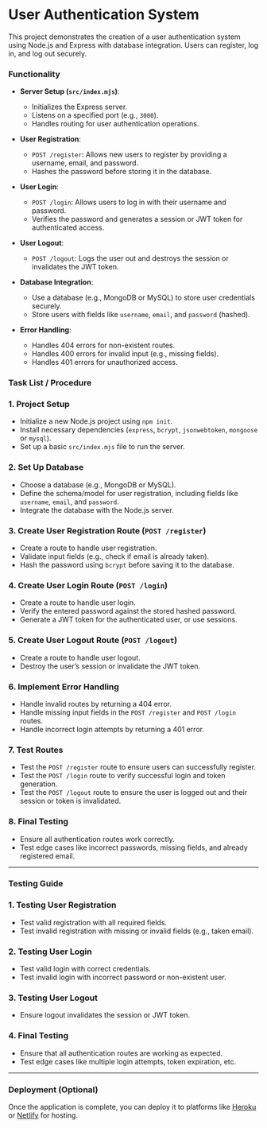 # User Authentication System

This project demonstrates the creation of a user authentication system using Node.js and Express with database integration. Users can register, log in, and log out securely.

### Functionality

- **Server Setup (`src/index.mjs`)**:

  - Initializes the Express server.
  - Listens on a specified port (e.g., `3000`).
  - Handles routing for user authentication operations.

- **User Registration**:
  - `POST /register`: Allows new users to register by providing a username, email, and password.
  - Hashes the password before storing it in the database.
- **User Login**:

  - `POST /login`: Allows users to log in with their username and password.
  - Verifies the password and generates a session or JWT token for authenticated access.

- **User Logout**:

  - `POST /logout`: Logs the user out and destroys the session or invalidates the JWT token.

- **Database Integration**:

  - Use a database (e.g., MongoDB or MySQL) to store user credentials securely.
  - Store users with fields like `username`, `email`, and `password` (hashed).

- **Error Handling**:
  - Handles 404 errors for non-existent routes.
  - Handles 400 errors for invalid input (e.g., missing fields).
  - Handles 401 errors for unauthorized access.

### Task List / Procedure

### 1. **Project Setup**

- Initialize a new Node.js project using `npm init`.
- Install necessary dependencies (`express`, `bcrypt`, `jsonwebtoken`, `mongoose` or `mysql`).
- Set up a basic `src/index.mjs` file to run the server.

### 2. **Set Up Database**

- Choose a database (e.g., MongoDB or MySQL).
- Define the schema/model for user registration, including fields like `username`, `email`, and `password`.
- Integrate the database with the Node.js server.

### 3. **Create User Registration Route (`POST /register`)**

- Create a route to handle user registration.
- Validate input fields (e.g., check if email is already taken).
- Hash the password using `bcrypt` before saving it to the database.

### 4. **Create User Login Route (`POST /login`)**

- Create a route to handle user login.
- Verify the entered password against the stored hashed password.
- Generate a JWT token for the authenticated user, or use sessions.

### 5. **Create User Logout Route (`POST /logout`)**

- Create a route to handle user logout.
- Destroy the user’s session or invalidate the JWT token.

### 6. **Implement Error Handling**

- Handle invalid routes by returning a 404 error.
- Handle missing input fields in the `POST /register` and `POST /login` routes.
- Handle incorrect login attempts by returning a 401 error.

### 7. **Test Routes**

- Test the `POST /register` route to ensure users can successfully register.
- Test the `POST /login` route to verify successful login and token generation.
- Test the `POST /logout` route to ensure the user is logged out and their session or token is invalidated.

### 8. **Final Testing**

- Ensure all authentication routes work correctly.
- Test edge cases like incorrect passwords, missing fields, and already registered email.

---

### Testing Guide

### 1. **Testing User Registration**

- Test valid registration with all required fields.
- Test invalid registration with missing or invalid fields (e.g., taken email).

### 2. **Testing User Login**

- Test valid login with correct credentials.
- Test invalid login with incorrect password or non-existent user.

### 3. **Testing User Logout**

- Ensure logout invalidates the session or JWT token.

### 4. **Final Testing**

- Ensure that all authentication routes are working as expected.
- Test edge cases like multiple login attempts, token expiration, etc.

---

### Deployment (Optional)

Once the application is complete, you can deploy it to platforms like [Heroku](https://heroku.com) or [Netlify](https://netlify.com) for hosting.
